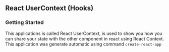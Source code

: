 ## React UserContext (Hooks)

### Getting Started

This applications is called React UserContext, is used to show you how you can share your state with the other component in react using React Context. This application was generate automatic using command `create-react-app`
